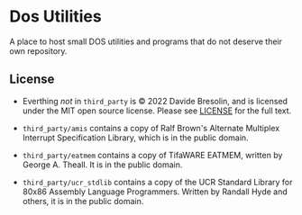 # Dos Utilities

A place to host small DOS utilities and programs that do not deserve their own repository.

## License

- Everthing *not* in `third_party` is © 2022 Davide Bresolin, and is licensed under the MIT open source license. Please see [LICENSE](LICENSE) for the full text.

- `third_party/amis` contains a copy of Ralf Brown's Alternate Multiplex Interrupt Specification Library, which is in the public domain.

- `third_party/eatmem` contains a copy of TifaWARE EATMEM, written by George A. Theall. It is in the public domain.

- `third_party/ucr_stdlib` contains a copy of the UCR Standard Library for 80x86 Assembly Language Programmers. Written by Randall Hyde and others, it is in the public domain. 

